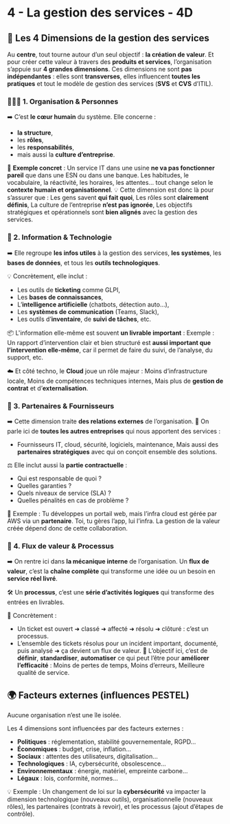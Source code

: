 # 4 - La gestion des services - 4D

## **🎯 Les 4 Dimensions de la gestion des services**

Au **centre**, tout tourne autour d’un seul objectif : **la création de valeur**. Et pour créer cette valeur à travers des **produits et services**, l’organisation s’appuie sur **4 grandes dimensions**. Ces dimensions ne sont **pas indépendantes** : elles sont **transverses**, elles influencent **toutes les pratiques** et tout le modèle de gestion des services (**SVS** et **CVS** d’ITIL).

### **🧑‍🤝‍🧑 1. Organisation & Personnes**

➡️ C’est **le cœur humain** du système. Elle concerne : 
- **la structure**,
- les **rôles**,
- les **responsabilités**,
- mais aussi la **culture d’entreprise**.

👀 **Exemple concret** : Un service IT dans une usine **ne va pas fonctionner pareil** que dans une ESN ou dans une banque. Les habitudes, le vocabulaire, la réactivité, les horaires, les attentes... tout change selon le **contexte humain et organisationnel**. 💡 Cette dimension est donc là pour s’assurer que : Les gens savent **qui fait quoi**, Les rôles sont **clairement définis**, La culture de l’entreprise **n’est pas ignorée**, Les objectifs stratégiques et opérationnels sont **bien alignés** avec la gestion des services.

### **💾 2. Information & Technologie**

➡️ Elle regroupe **les infos utiles** à la gestion des services, **les systèmes**, les **bases de données**, et tous les **outils technologiques**.

💡 Concrètement, elle inclut : 
- Les outils de **ticketing** comme GLPI,
- Les **bases de connaissances**,
- L’**intelligence artificielle** (chatbots, détection auto...),
- Les **systèmes de communication** (Teams, Slack),
- Les outils d’**inventaire**, de **suivi de tâches**, etc.

📦 L'information elle-même est souvent **un livrable important** : Exemple : Un rapport d’intervention clair et bien structuré est **aussi important que l’intervention elle-même**, car il permet de faire du suivi, de l’analyse, du support, etc. 

☁️ Et côté techno, le **Cloud** joue un rôle majeur : Moins d’infrastructure locale, Moins de compétences techniques internes, Mais plus de **gestion de contrat** et d’**externalisation**.

### **🤝 3. Partenaires & Fournisseurs**

➡️ Cette dimension traite **des relations externes** de l’organisation. 👥 On parle ici de **toutes les autres entreprises** qui nous apportent des services :

- Fournisseurs IT, cloud, sécurité, logiciels, maintenance, Mais aussi des **partenaires stratégiques** avec qui on conçoit ensemble des solutions.

⚖️ Elle inclut aussi la **partie contractuelle** : 
- Qui est responsable de quoi ?
- Quelles garanties ?
- Quels niveaux de service (SLA) ?
- Quelles pénalités en cas de problème ?

🧠 Exemple : Tu développes un portail web, mais l’infra cloud est gérée par AWS via un **partenaire**. Toi, tu gères l’app, lui l’infra. La gestion de la valeur créée dépend donc de cette collaboration.

### **🔁 4. Flux de valeur & Processus**

➡️ On rentre ici dans **la mécanique interne** de l’organisation. Un **flux de valeur**, c’est la **chaîne complète** qui transforme une idée ou un besoin en **service réel livré**.

🛠️ Un **processus**, c’est une **série d’activités logiques** qui transforme des entrées en livrables.

💬 Concrètement : 
- Un ticket est ouvert ➜ classé ➜ affecté ➜ résolu ➜ clôturé : c’est un processus.
- L’ensemble des tickets résolus pour un incident important, documenté, puis analysé ➜ ça devient un flux de valeur.
🎯 L’objectif ici, c’est de **définir**, **standardiser**, **automatiser** ce qui peut l’être pour **améliorer l’efficacité** : Moins de pertes de temps, Moins d’erreurs, Meilleure qualité de service.

## **🌍 Facteurs externes (influences PESTEL)**

Aucune organisation n’est une île isolée. 

Les 4 dimensions sont influencées par des facteurs externes : 
- **Politiques** : réglementation, stabilité gouvernementale, RGPD…
- **Économiques** : budget, crise, inflation…
- **Sociaux** : attentes des utilisateurs, digitalisation…
- **Technologiques** : IA, cybersécurité, obsolescence…
- **Environnementaux** : énergie, matériel, empreinte carbone…
- **Légaux** : lois, conformité, normes...

💡 Exemple : Un changement de loi sur la **cybersécurité** va impacter la dimension technologique (nouveaux outils), organisationnelle (nouveaux rôles), les partenaires (contrats à revoir), et les processus (ajout d’étapes de contrôle).

